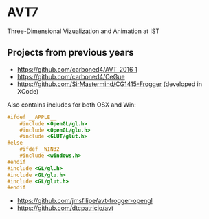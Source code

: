 # AVT7
Three-Dimensional Vizualization and Animation at IST

## Projects from previous years
- https://github.com/carboned4/AVT_2016_1
- https://github.com/carboned4/CeGue
- https://github.com/SirMastermind/CG1415-Frogger (developed in XCode)

Also contains includes for both OSX and Win:


``` c++
#ifdef __APPLE__
    #include <OpenGL/gl.h>
    #include <OpenGL/glu.h>
    #include <GLUT/glut.h>
#else
    #ifdef _WIN32
    #include <windows.h>
#endif
#include <GL/gl.h>
#include <GL/glu.h>
#include <GL/glut.h>
#endif
```
- https://github.com/jmsfilipe/avt-frogger-opengl
- https://github.com/dtcpatricio/avt